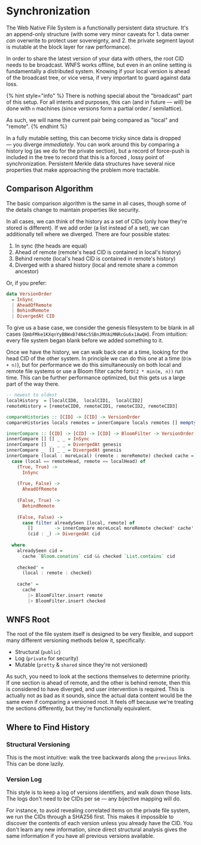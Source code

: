 # Synchronization

The Web Native File System is a functionally persistent data structure. It's an append-only structure \(with some very minor caveats for 1. data owner _can_ overwrite to protect user sovereignty, and 2. the private segment layout is mutable at the block layer for raw performance\).

In order to share the latest version of your data with others, the root CID needs to be broadcast. WNFS works offline, but even in an online setting is fundamentally a distributed system. Knowing if your local version is ahead of the broadcast tree, or vice versa, if very important to guard against data loss.

{% hint style="info" %}
There is nothing special about the "broadcast" part of this setup. For all intents and purposes, this can \(and in future — _will\)_ be done with `n` machines \(since versions form a partial order / semilattice\).

As such, we will name the current pair being compared as "local" and "remote".
{% endhint %}

In a fully mutable setting, this can become tricky since data is dropped — you diverge _immediately_. You can work around this by comparing a history log \(as we do for the private section\), but a record of force-push is included in the tree to record that this is a forced , lossy point of synchronization. Persistent Merkle data structures have several nice properties that make approaching the problem more tractable.

## Comparison Algorithm

The basic comparison algorithm is the same in all cases, though some of the details change to maintain properties like security.

In all cases, we can think of the history as a set of CIDs \(only how they're stored is different\). If we add order \(a list instead of a set\), we can additionally tell where we diverged. There are four possible states:

1. In sync \(the heads are equal\)
2. Ahead of remote \(remote's head CID is contained in local's history\)
3. Behind remote \(local's head CID is contained in remote's history\)
4. Diverged with a shared history \(local and remote share a common ancestor\)

Or, if you prefer:

```haskell
data VersionOrder
  = InSync
  | AheadOfRemote
  | BehindRemote
  | DivergedAt CID
```

To give us a base case, we consider the genesis filesystem to be blank in all cases \(`QmbFMke1KXqnYyBBWxB74N4c5SBnJMVAiMNRcGu6x1AwQH`\). From intuition: every file system began blank before we added something to it.

Once we have the history, we can walk back one at a time, looking for the head CID of the other system. In principle we can do this one at a time \(`O(m + n)`\), but for performance we do this simultaneously on both local and remote file systems or use a Bloom filter cache for`O(2 * min(m, n))` run time. This can be further performance optimized, but this gets us a large part of the way there.

```haskell
-- newest to oldest
localHistory  = [localCID0,  localCID1,  localCID2]
remoteHistory = [remoteCID0, remoteCID1, remoteCID2, remoteCID3]

compareHistories :: [CID] -> [CID] -> VersionOrder
compareHistories locals remotes = innerCompare locals remotes [] mempty

innerCompare :: [CID] -> [CID] -> [CID] -> BloomFilter -> VersionOrder
innerCompare [] [] _ _ = InSync
innerCompare [] _  _ _ = DivergedAt genesis
innerCompare _  [] _ _ = DivergedAt genesis
innerCompare (local : moreLocal) (remote : moreRemote) checked cache =
  case (local == remoteHead, remote == localHead) of
    (True, True) -> 
      InSync
      
    (True, False) -> 
      AheadOfRemote
      
    (False, True) -> 
      BehindRemote
      
    (False, False) ->
      case filter alreadySeen [local, remote] of
        []        -> innerCompare moreLocal moreRemote checked' cache'
        (cid : _) -> DivergedAt cid
                
  where
    alreadySeen cid =
      cache `Bloom.conatins` cid && checked `List.contains` cid
  
    checked' = 
      (local : remote : checked)
              
    cache' = 
      cache
        |> BloomFilter.insert remote
        |> BloomFilter.insert checked
```

## WNFS Root

The root of the file system itself is designed to be very flexible, and support many different versioning methods below it, specifically:

* Structural \(`public`\)
* Log \(`private` for security\)
* Mutable \(`pretty` & `shared` since they're not versioned\)

As such, you need to look at  the sections themselves to determine priority. If one section is ahead of remote, and the other is behind remote, then this is considered to have diverged, and user intervention is required. This is actually not as bad as it sounds, since the actual data content would be the same even if comparing a versioned root. It feels off because we're treating the sections differently, but they're functionally equivalent.

## Where to Find History

### Structural Versioning

This is the most intuitive: walk the tree backwards along the `previous` links. This can be done lazily.

### Version Log

This style is to keep a log of versions identifiers, and walk down those lists. The logs don't need to be CIDs per se — any bijective mapping will do.

For instance, to avoid revealing correlated items on the private file system, we run the CIDs through a SHA256 first. This makes it impossible to discover the contents of each version unless you already have the CID. You don't learn any new information, since direct structural  analysis gives the same information if you have all previous versions available.


